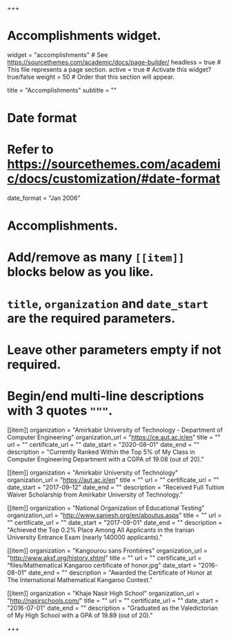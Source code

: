 +++
# Accomplishments widget.
widget = "accomplishments"  # See https://sourcethemes.com/academic/docs/page-builder/
headless = true  # This file represents a page section.
active = true  # Activate this widget? true/false
weight = 50  # Order that this section will appear.

title = "Accomplish&shy;ments"
subtitle = ""

# Date format
#   Refer to https://sourcethemes.com/academic/docs/customization/#date-format
date_format = "Jan 2006"

# Accomplishments.
#   Add/remove as many `[[item]]` blocks below as you like.
#   `title`, `organization` and `date_start` are the required parameters.
#   Leave other parameters empty if not required.
#   Begin/end multi-line descriptions with 3 quotes `"""`.

[[item]]
  organization = "Amirkabir University of Technology - Department of Computer Engineering"
  organization_url = "https://ce.aut.ac.ir/en"
  title = ""
  url = ""
  certificate_url = ""
  date_start = "2020-08-01"
  date_end = ""
  description = "Currently Ranked Within the Top 5% of My Class in Computer Engineering Department with a CGPA of 19.08 (out of 20)."

[[item]]
  organization = "Amirkabir University of Technology"
  organization_url = "https://aut.ac.ir/en"
  title = ""
  url = ""
  certificate_url = ""
  date_start = "2017-09-12"
  date_end = ""
  description = "Received Full Tuition Waiver Scholarship from Amirkabir University of Technology."

[[item]]
  organization = "National Organization of Educational Testing"
  organization_url = "http://www.sanjesh.org/en/aboutus.aspx"
  title = ""
  url = ""
  certificate_url = ""
  date_start = "2017-09-01"
  date_end = ""
  description = "Achieved the Top 0.2% Place Among All Applicants in the Iranian University Entrance Exam (nearly 140000 applicants)."
  
[[item]]
  organization = "Kangourou sans Frontières"
  organization_url = "http://www.aksf.org/history.xhtml"
  title = ""
  url = ""
  certificate_url = "files/Mathematical Kangaroo certificate of honor.jpg"
  date_start = "2016-08-01"
  date_end = ""
  description = "Awarded the Certificate of Honor at The International Mathematical Kangaroo Contest."

[[item]]
  organization = "Khaje Nasir High School"
  organization_url = "http://nasirschools.com/"
  title = ""
  url = ""
  certificate_url = ""
  date_start = "2016-07-01"
  date_end = ""
  description = "Graduated as the Valedictorian of My High School with a GPA of 19.89 (out of 20)."

+++
